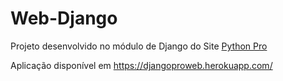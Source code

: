 # Web-Django
Projeto desenvolvido no módulo de Django do Site [Python Pro](www.python.pro.br)

Aplicação disponível em https://djangoproweb.herokuapp.com/
